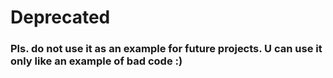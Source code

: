 # Deprecated
### Pls. do not use it as an example for future projects. U can use it only like an example of bad code :)
